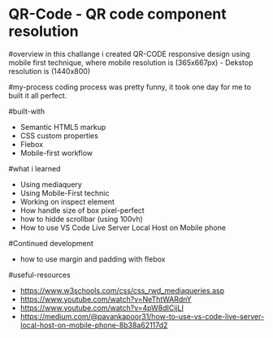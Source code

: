 # QR-Code - QR code component resolution

#overview 
in this challange i created QR-CODE responsive design using mobile first technique, where
mobile resolution is (365x667px) - Dekstop resolution is (1440x800)

#my-process
coding process was pretty funny, it took one day for me to built it all perfect.

#built-with 
- Semantic HTML5 markup
- CSS custom properties
- Flebox
- Mobile-first workflow

#what i learned
- Using mediaquery 
- Using Mobile-First technic 
- Working on inspect element 
- How handle size of box pixel-perfect 
- how to hidde scrollbar (using 100vh) 
- How to use VS Code Live Server Local Host on Mobile phone

#Continued development
- how to use margin and padding with flebox  

#useful-resources
- https://www.w3schools.com/css/css_rwd_mediaqueries.asp
- https://www.youtube.com/watch?v=NeThtWARdnY
- https://www.youtube.com/watch?v=4pW8dICijLI
- https://medium.com/@pavankapoor31/how-to-use-vs-code-live-server-local-host-on-mobile-phone-8b38a62117d2


